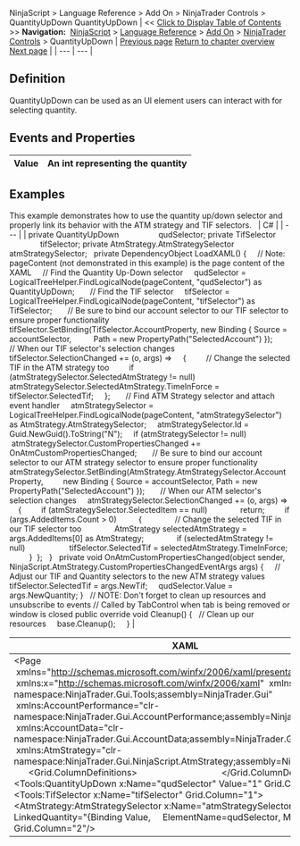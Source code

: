 ﻿
NinjaScript > Language Reference > Add On > NinjaTrader Controls > QuantityUpDown
QuantityUpDown
| << [Click to Display Table of Contents](quantityupdown.md) >> **Navigation:**     [NinjaScript](ninjascript-1.md) > [Language Reference](language_reference_wip-1.md) > [Add On](add_on-1.md) > [NinjaTrader Controls](controls-1.md) > QuantityUpDown | [Previous page](tifselector-1.md) [Return to chapter overview](controls-1.md) [Next page](account_class-1.md) |
| --- | --- |
## Definition
QuantityUpDown can be used as an UI element users can interact with for selecting quantity.
 
## Events and Properties
| Value | An int representing the quantity |
| --- | --- |

## Examples
This example demonstrates how to use the quantity up/down selector and properly link its behavior with the ATM strategy and TIF selectors.
 
| C# |
| --- |
| private QuantityUpDown                  qudSelector; private TifSelector                     tifSelector; private AtmStrategy.AtmStrategySelector atmStrategySelector;   private DependencyObject LoadXAML() {      // Note: pageContent (not demonstrated in this example) is the page content of the XAML      // Find the Quantity Up-Down selector      qudSelector = LogicalTreeHelper.FindLogicalNode(pageContent, "qudSelector") as QuantityUpDown;        // Find the TIF selector      tifSelector = LogicalTreeHelper.FindLogicalNode(pageContent, "tifSelector") as TifSelector;        // Be sure to bind our account selector to our TIF selector to ensure proper functionality      tifSelector.SetBinding(TifSelector.AccountProperty, new Binding { Source = accountSelector,           Path = new PropertyPath("SelectedAccount") });        // When our TIF selector's selection changes      tifSelector.SelectionChanged += (o, args) =>      {           // Change the selected TIF in the ATM strategy too          if (atmStrategySelector.SelectedAtmStrategy != null)                atmStrategySelector.SelectedAtmStrategy.TimeInForce = tifSelector.SelectedTif;      };        // Find ATM Strategy selector and attach event handler      atmStrategySelector = LogicalTreeHelper.FindLogicalNode(pageContent, "atmStrategySelector") as AtmStrategy.AtmStrategySelector;      atmStrategySelector.Id = Guid.NewGuid().ToString("N");      if (atmStrategySelector != null)           atmStrategySelector.CustomPropertiesChanged += OnAtmCustomPropertiesChanged;        // Be sure to bind our account selector to our ATM strategy selector to ensure proper functionality      atmStrategySelector.SetBinding(AtmStrategy.AtmStrategySelector.AccountProperty,          new Binding { Source = accountSelector, Path = new PropertyPath("SelectedAccount") });        // When our ATM selector's selection changes      atmStrategySelector.SelectionChanged += (o, args) =>      {          if (atmStrategySelector.SelectedItem == null)                return;          if (args.AddedItems.Count > 0)           {                // Change the selected TIF in our TIF selector too                AtmStrategy selectedAtmStrategy = args.AddedItems[0] as AtmStrategy;                if (selectedAtmStrategy != null)                     tifSelector.SelectedTif = selectedAtmStrategy.TimeInForce;          }  };   }   private void OnAtmCustomPropertiesChanged(object sender, NinjaScript.AtmStrategy.CustomPropertiesChangedEventArgs args) {      // Adjust our TIF and Quantity selectors to the new ATM strategy values      tifSelector.SelectedTif = args.NewTif;      qudSelector.Value = args.NewQuantity; }   // NOTE: Don't forget to clean up resources and unsubscribe to events // Called by TabControl when tab is being removed or window is closed public override void Cleanup() {     // Clean up our resources      base.Cleanup();     } |

| XAML |
| --- |
| <Page        xmlns="http://schemas.microsoft.com/winfx/2006/xaml/presentation"  xmlns:x="http://schemas.microsoft.com/winfx/2006/xaml"  xmlns:Tools="clr-namespace:NinjaTrader.Gui.Tools;assembly=NinjaTrader.Gui"  xmlns:AccountPerformance="clr-namespace:NinjaTrader.Gui.AccountPerformance;assembly=NinjaTrader.Gui"   xmlns:AccountData="clr-namespace:NinjaTrader.Gui.AccountData;assembly=NinjaTrader.Gui"   xmlns:AtmStrategy="clr-namespace:NinjaTrader.Gui.NinjaScript.AtmStrategy;assembly=NinjaTrader.Gui">   <Grid>      <Grid.ColumnDefinitions>           <ColumnDefinition Width="Auto"/>           <ColumnDefinition Width="Auto"/>           <ColumnDefinition Width="*"/>      </Grid.ColumnDefinitions>        <Tools:QuantityUpDown x:Name="qudSelector" Value="1" Grid.Column="0"/>      <Tools:TifSelector x:Name="tifSelector" Grid.Column="1">      <AtmStrategy:AtmStrategySelector x:Name="atmStrategySelector" LinkedQuantity="{Binding Value,       ElementName=qudSelector, Mode=OneWay}" Grid.Column="2"/> </Grid> |
